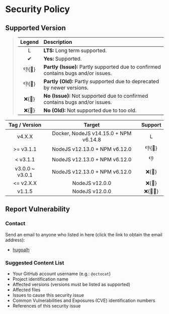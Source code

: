 # Security Policy

## Supported Version

> | **Legend** | **Description** |
> |:-:|:--|
> | L | **LTS:** Long term supported. |
> | ✔ | **Yes:** Supported. |
> | 👎{🐛} | **Partly (Issue):** Partly supported due to confirmed contains bugs and/or issues. |
> | 👎{🧓} | **Partly (Old):** Partly supported due to deprecated by newer versions. |
> | ❌{🐛} | **No (Issue):** Not supported due to confirmed contains bugs and/or issues. |
> | ❌{🧓} | **No (Old):** Not supported due to too old. |

| **Tag / Version** | **Target** | **Support** |
|:-:|:-:|:-:|
| v4.X.X | Docker, NodeJS v14.15.0 + NPM v6.14.8 | L |
| >= v3.1.1 | NodeJS v12.13.0 + NPM v6.12.0 | 👎{🧓} |
| < v3.1.1 | NodeJS v12.13.0 + NPM v6.12.0 | 👎 |
| v3.0.0 \~ v3.0.1 | NodeJS v12.13.0 + NPM v6.12.0 | ❌{🐛} |
| <= v2.X.X | NodeJS v12.0.0 | ❌{🧓} |
| v1.1.5 | NodeJS v12.0.0 | ❌{🐛🧓} |

## Report Vulnerability

### Contact

Send an email to anyone who listed in here (click the link to obtain the email address):

- [hugoalh](https://github.com/hugoalh)

### Suggested Content List

- Your GitHub account username (e.g.: `@octocat`)
- Project identification name
- Affected versions (versions must be listed as supported)
- Affected files
- Issues to cause this security issue
- Common Vulnerabilities and Exposures (CVE) identification numbers
- References of this security issue
